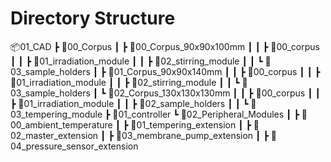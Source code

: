 # Directory Structure
📦01_CAD
 ┣ 📂00_Corpus
 ┃ ┣ 📂00_Corpus_90x90x100mm
 ┃ ┃ ┣ 📂00_corpus
  ┃ ┃ ┣ 📂01_irradiation_module
  ┃ ┃ ┣ 📂02_stirring_module
  ┃ ┃ ┗ 📂03_sample_holders
  ┃ ┣ 📂01_Corpus_90x90x140mm
 ┃ ┃ ┣ 📂00_corpus
  ┃ ┃ ┣ 📂01_irradiation_module
  ┃ ┃ ┣ 📂02_stirring_module
  ┃ ┃ ┗ 📂03_sample_holders
  ┃ ┗ 📂02_Corpus_130x130x130mm
 ┃ ┃ ┣ 📂00_corpus
 ┃ ┃ ┣ 📂01_irradiation_module
   ┃ ┃ ┣ 📂02_sample_holders
  ┃ ┃ ┗ 📂03_tempering_module
 ┣ 📂01_controller
  ┗ 📂02_Peripheral_Modules
 ┃ ┣ 📂00_ambient_temperature
 ┃ ┣ 📂01_tempering_extension
 ┃ ┣ 📂02_master_extension
 ┃ ┣ 📂03_membrane_pump_extension
 ┃ ┣ 📂04_pressure_sensor_extension
